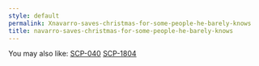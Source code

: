 ```yaml
---
style: default
permalink: Xnavarro-saves-christmas-for-some-people-he-barely-knows
title: navarro-saves-christmas-for-some-people-he-barely-knows
---
```

You may also like:
[SCP-040](http://scp-wiki.net/scp-040)
[SCP-1804](http://scp-wiki.net/scp-1804)